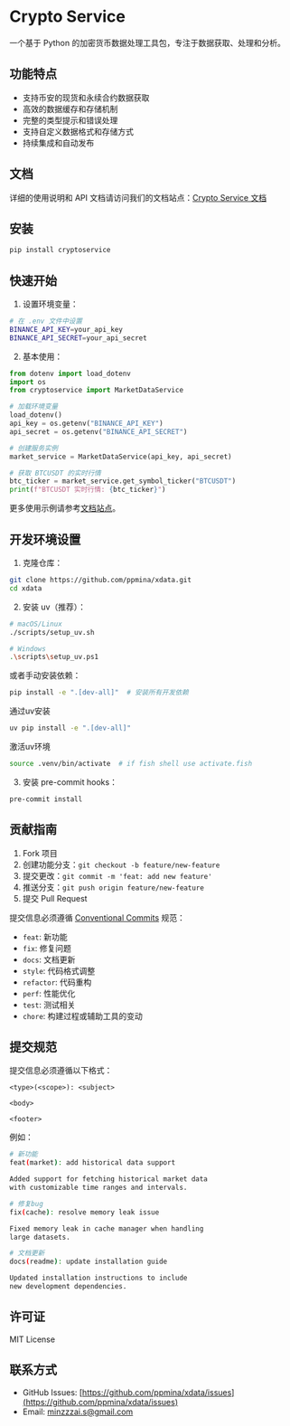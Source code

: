 # Crypto Service

一个基于 Python 的加密货币数据处理工具包，专注于数据获取、处理和分析。

## 功能特点

- 支持币安的现货和永续合约数据获取
- 高效的数据缓存和存储机制
- 完整的类型提示和错误处理
- 支持自定义数据格式和存储方式
- 持续集成和自动发布

## 文档

详细的使用说明和 API 文档请访问我们的文档站点：[Crypto Service 文档](https://ppmina.github.io/Xdata/)

## 安装

```bash
pip install cryptoservice
```

## 快速开始

1. 设置环境变量：

```bash
# 在 .env 文件中设置
BINANCE_API_KEY=your_api_key
BINANCE_API_SECRET=your_api_secret
```

2. 基本使用：

```python
from dotenv import load_dotenv
import os
from cryptoservice import MarketDataService

# 加载环境变量
load_dotenv()
api_key = os.getenv("BINANCE_API_KEY")
api_secret = os.getenv("BINANCE_API_SECRET")

# 创建服务实例
market_service = MarketDataService(api_key, api_secret)

# 获取 BTCUSDT 的实时行情
btc_ticker = market_service.get_symbol_ticker("BTCUSDT")
print(f"BTCUSDT 实时行情: {btc_ticker}")
```

更多使用示例请参考[文档站点](https://ppmina.github.io/Xdata/examples/basic/)。

## 开发环境设置

1. 克隆仓库：
```bash
git clone https://github.com/ppmina/xdata.git
cd xdata
```

2. 安装 uv（推荐）：
```bash
# macOS/Linux
./scripts/setup_uv.sh

# Windows
.\scripts\setup_uv.ps1
```

或者手动安装依赖：
```bash
pip install -e ".[dev-all]"  # 安装所有开发依赖
```
通过uv安装
```bash
uv pip install -e ".[dev-all]"
```
激活uv环境
```bash
source .venv/bin/activate  # if fish shell use activate.fish
```

3. 安装 pre-commit hooks：
```bash
pre-commit install
```

## 贡献指南

1. Fork 项目
2. 创建功能分支：`git checkout -b feature/new-feature`
3. 提交更改：`git commit -m 'feat: add new feature'`
4. 推送分支：`git push origin feature/new-feature`
5. 提交 Pull Request

提交信息必须遵循 [Conventional Commits](https://www.conventionalcommits.org/) 规范：

- `feat`: 新功能
- `fix`: 修复问题
- `docs`: 文档更新
- `style`: 代码格式调整
- `refactor`: 代码重构
- `perf`: 性能优化
- `test`: 测试相关
- `chore`: 构建过程或辅助工具的变动


## 提交规范

提交信息必须遵循以下格式：
```
<type>(<scope>): <subject>

<body>

<footer>
```

例如：
```bash
# 新功能
feat(market): add historical data support

Added support for fetching historical market data
with customizable time ranges and intervals.

# 修复bug
fix(cache): resolve memory leak issue

Fixed memory leak in cache manager when handling
large datasets.

# 文档更新
docs(readme): update installation guide

Updated installation instructions to include
new development dependencies.
```

## 许可证

MIT License

## 联系方式

- GitHub Issues: [https://github.com/ppmina/xdata/issues](https://github.com/ppmina/xdata/issues)
- Email: minzzzai.s@gmail.com
